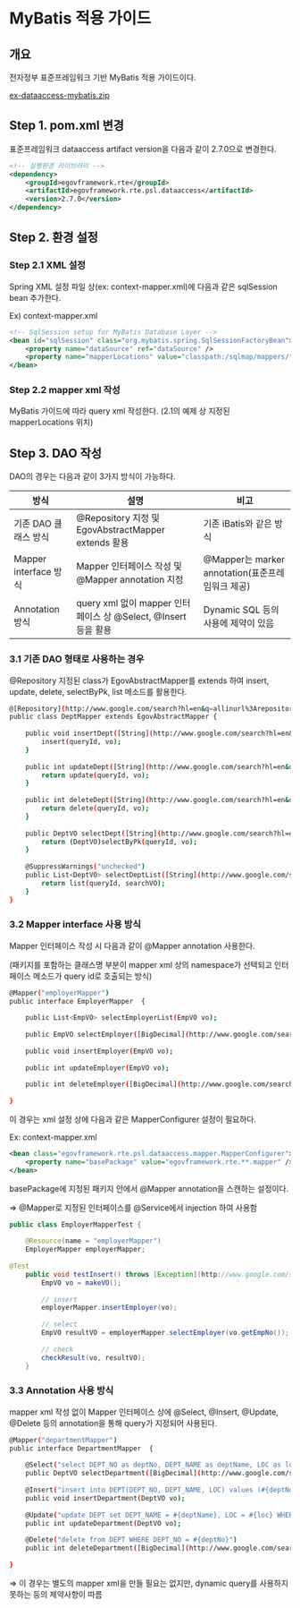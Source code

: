 # MyBatis 적용 가이드

## 개요

 전자정부 표준프레임워크 기반 MyBatis 적용 가이드이다.

 [ex-dataaccess-mybatis.zip](https://www.egovframe.go.kr//wiki/lib/exe/fetch.php?media=egovframework:rte2:psl:dataaccess:ex-dataaccess-mybatis.zip)

## Step 1. pom.xml 변경

 표준프레임워크 dataaccess artifact version을 다음과 같이 2.7.0으로 변경한다.

```xml
<!-- 실행환경 라이브러리 -->
<dependency>
	<groupId>egovframework.rte</groupId>
	<artifactId>egovframework.rte.psl.dataaccess</artifactId>
	<version>2.7.0</version>
</dependency>
```

## Step 2. 환경 설정

### Step 2.1 XML 설정

 Spring XML 설정 파일 상(ex: context-mapper.xml)에 다음과 같은 sqlSession bean 추가한다.

 Ex) context-mapper.xml

```xml
<!-- SqlSession setup for MyBatis Database Layer -->
<bean id="sqlSession" class="org.mybatis.spring.SqlSessionFactoryBean">
	<property name="dataSource" ref="dataSource" />
	<property name="mapperLocations" value="classpath:/sqlmap/mappers/**/*.xml" />
</bean>
```

### Step 2.2 mapper xml 작성

 MyBatis 가이드에 따라 query xml 작성한다. (2.1의 예제 상 지정된 mapperLocations 위치)

## Step 3. DAO 작성

 DAO의 경우는 다음과 같이 3가지 방식이 가능하다.

| 방식 | 설명 | 비고 |
| --- | --- | --- |
| 기존 DAO 클래스 방식 | @Repository 지정 및 EgovAbstractMapper extends 활용 | 기존 iBatis와 같은 방식 |
| Mapper interface 방식 | Mapper 인터페이스 작성 및 @Mapper annotation 지정 | @Mapper는 marker annotation(표준프레임워크 제공) |
| Annotation 방식 | query xml 없이 mapper 인터페이스 상 @Select, @Insert 등을 활용 | Dynamic SQL 등의 사용에 제약이 있음 |

### 3.1 기존 DAO 형태로 사용하는 경우

 @Repository 지정된 class가 EgovAbstractMapper를 extends 하여 insert, update, delete, selectByPk, list 메소드를 활용한다.

```bash
@[Repository](http://www.google.com/search?hl=en&q=allinurl%3Arepository+java.sun.com&btnI=I%27m%20Feeling%20Lucky)("deptMapper")
public class DeptMapper extends EgovAbstractMapper {
 
    public void insertDept([String](http://www.google.com/search?hl=en&q=allinurl%3Astring+java.sun.com&btnI=I%27m%20Feeling%20Lucky) queryId, DeptVO vo) {
        insert(queryId, vo);
    }
 
    public int updateDept([String](http://www.google.com/search?hl=en&q=allinurl%3Astring+java.sun.com&btnI=I%27m%20Feeling%20Lucky) queryId, DeptVO vo) {
        return update(queryId, vo);
    }
 
    public int deleteDept([String](http://www.google.com/search?hl=en&q=allinurl%3Astring+java.sun.com&btnI=I%27m%20Feeling%20Lucky) queryId, DeptVO vo) {
        return delete(queryId, vo);
    }
 
    public DeptVO selectDept([String](http://www.google.com/search?hl=en&q=allinurl%3Astring+java.sun.com&btnI=I%27m%20Feeling%20Lucky) queryId, DeptVO vo) {
        return (DeptVO)selectByPk(queryId, vo);
    }
 
    @SuppressWarnings("unchecked")
    public List<DeptVO> selectDeptList([String](http://www.google.com/search?hl=en&q=allinurl%3Astring+java.sun.com&btnI=I%27m%20Feeling%20Lucky) queryId, DeptVO searchVO) {
        return list(queryId, searchVO);
    }
}
```

### 3.2 Mapper interface 사용 방식

 Mapper 인터페이스 작성 시 다음과 같이 @Mapper annotation 사용한다.

 (패키지를 포함하는 클래스명 부분이 mapper xml 상의 namespace가 선택되고 인터페이스 메소드가 query id로 호출되는 방식)

```bash
@Mapper("employerMapper")
public interface EmployerMapper  {
 
    public List<EmpVO> selectEmployerList(EmpVO vo);
 
    public EmpVO selectEmployer([BigDecimal](http://www.google.com/search?hl=en&q=allinurl%3Abigdecimal+java.sun.com&btnI=I%27m%20Feeling%20Lucky) empNo);
 
    public void insertEmployer(EmpVO vo);
 
    public int updateEmployer(EmpVO vo);
 
    public int deleteEmployer([BigDecimal](http://www.google.com/search?hl=en&q=allinurl%3Abigdecimal+java.sun.com&btnI=I%27m%20Feeling%20Lucky) empNo);
 
}
```

 이 경우는 xml 설정 상에 다음과 같은 MapperConfigurer 설정이 필요하다.

 Ex: context-mapper.xml

```xml
<bean class="egovframework.rte.psl.dataaccess.mapper.MapperConfigurer">
	<property name="basePackage" value="egovframework.rte.**.mapper" />
</bean>
```

 basePackage에 지정된 패키지 안에서 @Mapper annotation을 스캔하는 설정이다.

 ⇒ @Mapper로 지정된 인터페이스를 @Service에서 injection 하여 사용함

```java
public class EmployerMapperTest {
 
    @Resource(name = "employerMapper")
    EmployerMapper employerMapper;
 
@Test
    public void testInsert() throws [Exception](http://www.google.com/search?hl=en&q=allinurl%3Aexception+java.sun.com&btnI=I%27m%20Feeling%20Lucky) {
        EmpVO vo = makeVO();
 
        // insert
        employerMapper.insertEmployer(vo);
 
        // select
        EmpVO resultVO = employerMapper.selectEmployer(vo.getEmpNo());
 
        // check
        checkResult(vo, resultVO);
    }
```

### 3.3 Annotation 사용 방식

 mapper xml 작성 없이 Mapper 인터페이스 상에 @Select, @Insert, @Update, @Delete 등의 annotation을 통해 query가 지정되어 사용된다.

```bash
@Mapper("departmentMapper")
public interface DepartmentMapper  {
 
	@Select("select DEPT_NO as deptNo, DEPT_NAME as deptName, LOC as loc from DEPT where DEPT_NO = #{deptNo}")
    public DeptVO selectDepartment([BigDecimal](http://www.google.com/search?hl=en&q=allinurl%3Abigdecimal+java.sun.com&btnI=I%27m%20Feeling%20Lucky) deptNo);
 
	@Insert("insert into DEPT(DEPT_NO, DEPT_NAME, LOC) values (#{deptNo}, #{deptName}, #{loc})")
    public void insertDepartment(DeptVO vo);
 
	@Update("update DEPT set DEPT_NAME = #{deptName}, LOC = #{loc} WHERE DEPT_NO = #{deptNo}")
    public int updateDepartment(DeptVO vo);
 
	@Delete("delete from DEPT WHERE DEPT_NO = #{deptNo}")
    public int deleteDepartment([BigDecimal](http://www.google.com/search?hl=en&q=allinurl%3Abigdecimal+java.sun.com&btnI=I%27m%20Feeling%20Lucky) deptNo);
 
}
```

 ⇒ 이 경우는 별도의 mapper xml을 만들 필요는 없지만, dynamic query를 사용하지 못하는 등의 제약사항이 따름